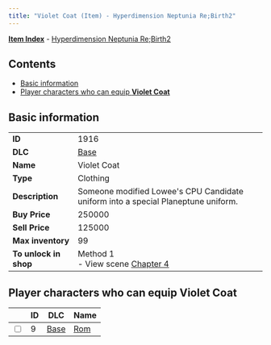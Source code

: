 ```yaml
---
title: "Violet Coat (Item) - Hyperdimension Neptunia Re;Birth2"
---
```


[**Item Index**](/neptunia/rb2/item/index.html) - [Hyperdimension Neptunia Re;Birth2](/neptunia/rb2)

## Contents

- [Basic information](#basic-information)
- [Player characters who can equip **Violet Coat**](#player-characters-who-can-equip-violet-coat)

## Basic information

|   |   |
| -- | -- |
| **ID** | 1916 |
| **DLC** | [Base](/neptunia/rb2/dlc/0-base.html) |
| **Name** | Violet Coat |
| **Type** | Clothing |
| **Description** | Someone modified Lowee's CPU Candidate uniform into a special Planeptune uniform.  |
| **Buy Price** | 250000 |
| **Sell Price** | 125000 |
| **Max inventory** | 99 |
| **To unlock in shop** | Method 1<br />- View scene [Chapter 4](/neptunia/rb2/scene/0-301-chapter-4.html) |

## Player characters who can equip **Violet Coat**

|    | ID | DLC | Name |
| -- | -- | --- | ---- |
| <input type="checkbox" id="rb2-player-0-9" class="trackbox" /> | 9 | [Base](/neptunia/rb2/dlc/0-base.html) | [Rom](/neptunia/rb2/player/0-9-rom.html) |